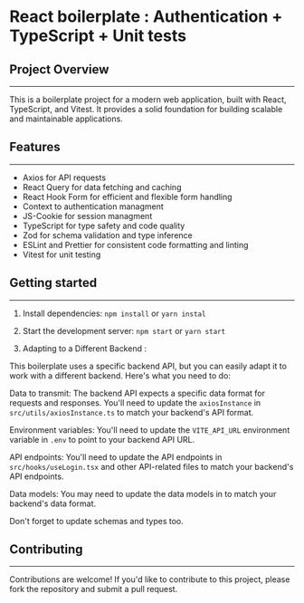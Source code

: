 # React boilerplate : Authentication + TypeScript + Unit tests

## Project Overview

---

This is a boilerplate project for a modern web application, built with React, TypeScript, and Vitest. It provides a solid foundation for building scalable and maintainable applications.

## Features

---

- Axios for API requests
- React Query for data fetching and caching
- React Hook Form for efficient and flexible form handling
- Context to authentication managment
- JS-Cookie for session managment
- TypeScript for type safety and code quality
- Zod for schema validation and type inference
- ESLint and Prettier for consistent code formatting and linting
- Vitest for unit testing

## Getting started

---

1. Install dependencies: `npm install` or `yarn instal`
2. Start the development server: `npm start` or `yarn start`

3. Adapting to a Different Backend :

This boilerplate uses a specific backend API, but you can easily adapt it to work with a different backend. Here's what you need to do:

Data to transmit: The backend API expects a specific data format for requests and responses. You'll need to update the `axiosInstance` in `src/utils/axiosInstance.ts` to match your backend's API format.

Environment variables: You'll need to update the `VITE_API_URL` environment variable in `.env` to point to your backend API URL.

API endpoints: You'll need to update the API endpoints in `src/hooks/useLogin.tsx` and other API-related files to match your backend's API endpoints.

Data models: You may need to update the data models in to match your backend's data format.

Don't forget to update schemas and types too.

## Contributing

---

Contributions are welcome! If you'd like to contribute to this project, please fork the repository and submit a pull request.
